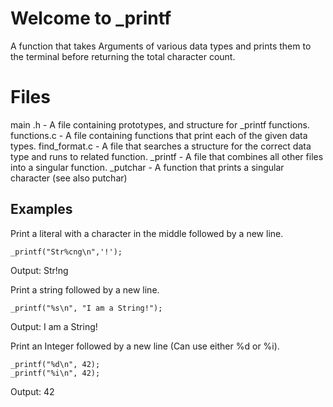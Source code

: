 # Welcome to _printf
A function that takes Arguments of various data types and prints them to the terminal before returning the total character count.
# Files
main .h - A file containing prototypes, and structure for _printf functions.
functions.c - A file containing functions that print each of the given data types.
find_format.c - A file that searches a structure for the correct data type and runs to related function.
_printf - A file that combines all other files into a singular function.
_putchar - A function that prints a singular character (see also putchar)
## Examples
Print a literal with a character in the middle followed by a new line.

    _printf("Str%cng\n",'!');
Output:
Str!ng

Print a string followed by a new line.

    _printf("%s\n", "I am a String!");
Output:
I am a String!

Print an Integer followed by a new line (Can use either %d or %i).

    _printf("%d\n", 42);
    _printf("%i\n", 42);

Output:
42
